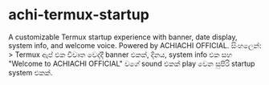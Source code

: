 # achi-termux-startup
 A customizable Termux startup experience with banner, date display, system info, and welcome voice. Powered by ACHIACHI OFFICIAL.    සිංහලෙන්:  > Termux ඇප් එක විවෘත වෙද්දී banner එකක්, දිනය, system info එක සහ "Welcome to ACHIACHI OFFICIAL" වගේ sound එකක් play වෙන සුපිරි startup system එකක්.
